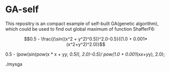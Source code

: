 # GA-self

This repositry is an compact example of self-built GA(genetic algorithm), which could be used to find out global maximum of function ShafferF6:

<script type="text/javascript" src="http://cdn.mathjax.org/mathjax/latest/MathJax.js?config=default"></script>

$$0.5 - \frac{(\sin((x^2 + y^2)^0.5))^2.0-0.5}{(1.0 + 0.001*(x^2+y^2)^2.0)}$$


0.5 - (pow(sin(pow(x * x + y*y, 0.5)), 2.0)-0.5)/ pow(1.0 + 0.001*(x*x+y*y), 2.0);

./mysga 

